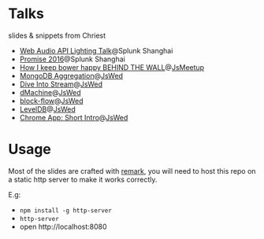 Talks
=======

slides & snippets from Chriest

- [Web Audio API Lighting Talk](web-audio-lighting-talk/)@Splunk Shanghai
- [Promise 2016](promise_promise/)@Splunk Shanghai
- [How I keep bower happy BEHIND THE WALL](JsMeetup_1209/)@[JsMeetup]
- [MongoDB Aggregation](AggInMongo/)@[JsWed]
- [Dive Into Stream](https://github.com/jswed/dive-into-stream)@[JsWed]
- [dMachine](https://github.com/jswed/dMachine)@[JsWed]
- [block-flow](https://github.com/jcppman/block-flow)@[JsWed]
- [LevelDB](https://github.com/jswed/level-daw)@[JsWed]
- [Chrome App: Short Intro](https://github.com/jswed/chrome-app)@[JsWed]


[JsWed]: http://www.meetup.com/efjsday/
[JsMeetup]: http://www.meetup.com/Shanghai-JavaScript-Meetup/

Usage
=====

Most of the slides are crafted with [remark](https://github.com/gnab/remark),
you will need to host this repo on a static http server to make it works correctly.

E.g:

- `npm install -g http-server`
- `http-server`
- open http://localhost:8080

